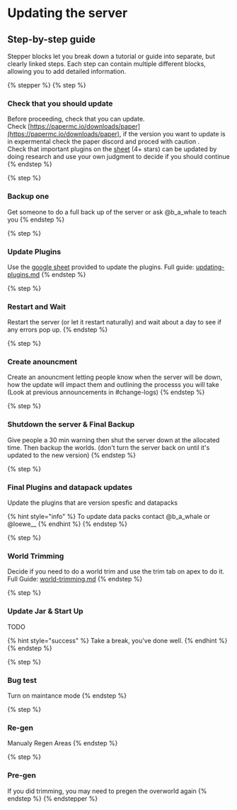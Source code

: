 # Updating the server

## Step-by-step guide

Stepper blocks let you break down a tutorial or guide into separate, but clearly linked steps. Each step can contain multiple different blocks, allowing you to add detailed information.

{% stepper %}
{% step %}
### Check that you should update

Before proceeding, check that you can update.\
Check [https://papermc.io/downloads/paper](https://papermc.io/downloads/paper), if the version you want to update is in expermental  check the paper discord and proced with caution .\
Check that important plugins on the [sheet](https://docs.google.com/spreadsheets/d/1RAVtTbTT8_WFFZVFMBG1g7GngSep1gQhg9ygU5Az1rU/edit?usp=sharing) (4+ stars) can be updated by doing research and use your own judgment to decide if you should continue&#x20;
{% endstep %}

{% step %}
### Backup one

Get someone to do a full back up of the server or ask @b\_a\_whale to teach you
{% endstep %}

{% step %}
### Update Plugins

Use the [google sheet](https://docs.google.com/spreadsheets/d/1RAVtTbTT8_WFFZVFMBG1g7GngSep1gQhg9ygU5Az1rU/edit?usp=sharing) provided to update the plugins. Full guide: [updating-plugins.md](updating-plugins.md "mention")
{% endstep %}

{% step %}
### Restart and Wait

Restart the server (or let it restart naturally) and wait about a day to see if any errors pop up.
{% endstep %}

{% step %}
### Create anouncment

Create an anouncment letting people know when the server will be down, how the update will impact them and outlining the processs you will take (Look at previous announcements in #change-logs)
{% endstep %}

{% step %}
### Shutdown the server & Final Backup

Give people a 30 min warning then shut the server down at the allocated time. Then backup the worlds. (don't turn the server back on until it's updated to the new version)
{% endstep %}

{% step %}
### Final Plugins and datapack updates

Update the plugins that are version spesfic and datapacks

{% hint style="info" %}
To update data packs contact @b\_a\_whale or @loewe\_\_
{% endhint %}
{% endstep %}

{% step %}
### World Trimming

Decide if you need to do a world trim and use the trim tab on apex to do it. Full Guide: [world-trimming.md](world-trimming.md "mention")
{% endstep %}

{% step %}
### Update Jar & Start Up

TODO

{% hint style="success" %}
Take a break, you've done well.
{% endhint %}
{% endstep %}

{% step %}
### Bug test

Turn on maintance mode
{% endstep %}

{% step %}
### Re-gen

Manualy Regen Areas
{% endstep %}

{% step %}
### Pre-gen

If you did trimming, you may need to pregen the overworld again
{% endstep %}
{% endstepper %}
